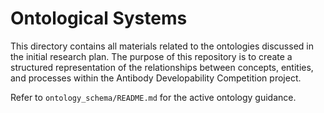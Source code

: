 # Ontological Systems

This directory contains all materials related to the ontologies discussed in the initial research plan. The purpose of this repository is to create a structured representation of the relationships between concepts, entities, and processes within the Antibody Developability Competition project.

Refer to `ontology_schema/README.md` for the active ontology guidance.